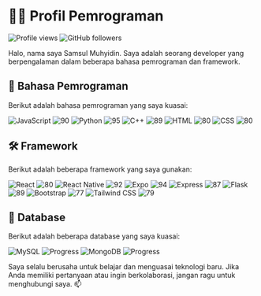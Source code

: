 # 👨‍💻 Profil Pemrograman

![Profile views](https://gpvc.arturio.dev/developerlight)  ![GitHub followers](https://img.shields.io/github/followers/developerlight?style=social)

Halo, nama saya Samsul Muhyidin. Saya adalah seorang developer yang berpengalaman dalam beberapa bahasa pemrograman dan framework.

## 🚀 Bahasa Pemrograman

Berikut adalah bahasa pemrograman yang saya kuasai:

![JavaScript](https://img.shields.io/badge/-JavaScript-black?style=flat-square&logo=javascript) ![90](https://progress-bar.dev/90/?title=progress)
![Python](https://img.shields.io/badge/-Python-black?style=flat-square&logo=python) ![95](https://progress-bar.dev/95/?title=progress)
![C++](https://img.shields.io/badge/-C++-black?style=flat-square&logo=c%2B%2B) ![89](https://progress-bar.dev/89/?title=progress)
![HTML](https://img.shields.io/badge/-HTML-black?style=flat-square&logo=html5) ![80](https://progress-bar.dev/80/?title=progress)
![CSS](https://img.shields.io/badge/-CSS-black?style=flat-square&logo=css3) ![80](https://progress-bar.dev/80/?title=progress)

## 🛠️ Framework

Berikut adalah beberapa framework yang saya gunakan:

![React](https://img.shields.io/badge/-React-black?style=flat-square&logo=react) ![80](https://progress-bar.dev/80/?title=progress)
![React Native](https://img.shields.io/badge/-React%20Native-black?style=flat-square&logo=react) ![92](https://progress-bar.dev/92/?title=progress)
![Expo](https://img.shields.io/badge/-Expo-black?style=flat-square&logo=expo) ![94](https://progress-bar.dev/94/?title=progress)
![Express](https://img.shields.io/badge/-Express-black?style=flat-square&logo=express) ![87](https://progress-bar.dev/87/?title=progress)
![Flask](https://img.shields.io/badge/-Flask-black?style=flat-square&logo=flask) ![89](https://progress-bar.dev/89/?title=progress)
![Bootstrap](https://img.shields.io/badge/-Bootstrap-black?style=flat-square&logo=bootstrap) ![77](https://progress-bar.dev/77/?title=progress)
![Tailwind CSS](https://img.shields.io/badge/-Tailwind%20CSS-black?style=flat-square&logo=tailwind-css) ![79](https://progress-bar.dev/79/?title=progress)

## 💾 Database

Berikut adalah beberapa database yang saya kuasai:

![MySQL](https://img.shields.io/badge/-MySQL-black?style=flat-square&logo=mysql) ![Progress](https://progress-bar.dev/80/?title=progress)
![MongoDB](https://img.shields.io/badge/-MongoDB-black?style=flat-square&logo=mongodb) ![Progress](https://progress-bar.dev/89/?title=progress)

Saya selalu berusaha untuk belajar dan menguasai teknologi baru. Jika Anda memiliki pertanyaan atau ingin berkolaborasi, jangan ragu untuk menghubungi saya. 📫
